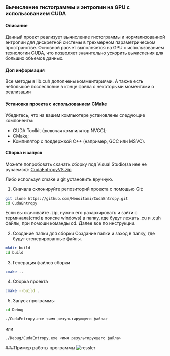 ### Вычисление гистограммы и энтропии на GPU с использованием CUDA
#### Описание

Данный проект реализует вычисление гистограммы и нормализованной энтропии для дискретной системы в трехмерном параметрическом пространстве. Основной расчет выполняется на GPU с использованием технологии CUDA, что позволяет значительно ускорить вычисления для больших объемов данных.

#### Доп информация
Все методы в lib.cuh дополнены комментариями. А также есть небольшое послесловие в конце файла с некоторыми моментами о реализации

#### Установка проекта с использованием CMake
Убедитесь, что на вашем компьютере установлены следующие компоненты:

- CUDA Toolkit (включая компилятор NVCC);
- CMake;
- Компилятор с поддержкой C++ (например, GCC или MSVC).

#### Сборка и запуск
Можете попробовать скачать сборку под Visual Studio(за нее не ручаемся): [CudaEntropyVS.zip](https://github.com/user-attachments/files/18186660/CudaEntropyVS.zip)

Либо используя cmake и git установить вручную.

1. Сначала склонируйте репозиторий проекта с помощью Git:
```bash
git clone https://github.com/Menoitami/CudaEntropy.git
cd CudaEntropy
```
Если вы скачивайте .zip, нужно его разархировать и зайти с терминала(cmd в поиске windows) в папку, где будут лежать .cu и .cuh файлы, при помощи команды cd.
Далее все по инструкции.

2. Создание папки для сборки
Создание папки и заход в папку, где будут сгенерированные файлы.
```bash
mkdir build
cd build
```
3. Генерация файлов сборки
```bash
cmake ..
```
4. Сборка проекта
```bash
cmake --build .
```
5. Запуск программы
```bash
cd Debug

./CudaEntropy.exe <имя результирующего файла>
```
или 
```bash
./Debug/CudaEntropy.exe <имя результирующего файла>
```

###Пример работы программы
![ressler](https://github.com/user-attachments/assets/bfb8b5fd-7da8-4e48-ba53-9d4e71be68d0)
